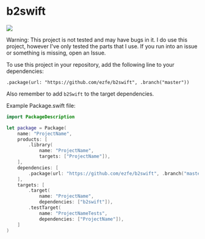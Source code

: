 # b2swift

<img src="https://img.shields.io/badge/swift-4-red.svg" />

Warning: This project is not tested and may have bugs in it. I do use this project, however I've only tested the parts that I use. If you run into an issue or something is missing, open an Issue.

To use this project in your repository, add the following line to your dependencies:

`.package(url: "https://github.com/ezfe/b2swift", .branch("master"))`

Also remember to add `b2Swift` to the target dependencies.

Example Package.swift file:

```swift
import PackageDescription

let package = Package(
    name: "ProjectName",
    products: [
        .library(
            name: "ProjectName",
            targets: ["ProjectName"]),
    ],
    dependencies: [
        .package(url: "https://github.com/ezfe/b2swift", .branch("master"))
    ],
    targets: [
        .target(
            name: "ProjectName",
            dependencies: ["b2swift"]),
        .testTarget(
            name: "ProjectNameTests",
            dependencies: ["ProjectName"]),
    ]
)
```
